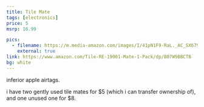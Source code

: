 ```yaml
---
title: Tile Mate
tags: [electronics]
price: 5
msrp: 16.99

pics:
  - filename: https://m.media-amazon.com/images/I/41pN1F9-RaL._AC_SX679_.jpg
    external: true
link: https://www.amazon.com/Tile-RE-19001-Mate-1-Pack/dp/B07W9BBCTB
bg: white
---
```


inferior apple airtags.

i have two gently used tile mates for $5 (which i can transfer ownership of),
and one unused one for $8.
